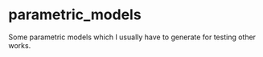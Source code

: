 # parametric_models

Some parametric models which I usually have to generate for testing other works.
